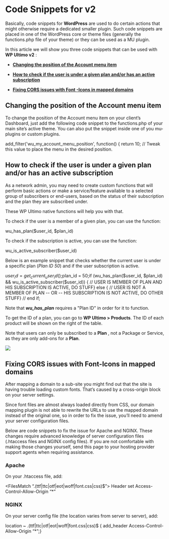 # Code Snippets for v2

Basically, code snippets for **WordPress** are used to do certain actions that might otherwise require a dedicated smaller plugin. Such code snippets are placed in one of the WordPress core or theme files (generally the functions.php file of your theme) or they can be used as a MU plugin.

In this article we will show you three code snippets that can be used with **WP Ultimo v2** :

  * [**Changing the position of the Account menu item**](1677127282-code-snippets-for-v2.html#changing)

  * [**How to check if the user is under a given plan and/or has an active subscription**](1677127282-code-snippets-for-v2.html#plan)

  * [**Fixing CORS issues with Font -Icons in mapped domains**](1677127282-code-snippets-for-v2.html#fixing)

## Changing the position of the Account menu item

To change the position of the Account menu item on your client’s Dashboard, just add the following code snippet to the functions.php of your main site’s active theme. You can also put the snippet inside one of you mu-plugins or custom plugins.

add_filter('wu_my_account_menu_position', function() { return 10; // Tweak this value to place the menu in the desired position.

## How to check if the user is under a given plan and/or has an active subscription

As a network admin, you may need to create custom functions that will perform basic actions or make a service/feature available to a selected group of subscribers or end-users, based on the status of their subscription and the plan they are subscribed under.

These WP Ultimo native functions will help you with that.

To check if the user is a member of a given plan, you can use the function:

wu_has_plan($user_id, $plan_id)

To check if the subscription is active, you can use the function:

wu_is_active_subscriber($user_id)

Below is an example snippet that checks whether the current user is under a specific plan (_Plan ID 50_) and if the user subscription is active.

$user_id = get_current_user_id();$plan_id = 50;if (wu_has_plan($user_id, $plan_id) && wu_is_active_subscriber($user_id)) { // USER IS MEMBER OF PLAN AND HIS SUBSCRIPTION IS ACTIVE, DO STUFF} else { // USER IS NOT A MEMBER OF PLAN -- OR -- HIS SUBSCRIPTION IS NOT ACTIVE, DO OTHER STUFF} // end if;

Note that _**wu_has_plan**_ requires a "Plan ID" in order for it to function.

To get the ID of a plan, you can go to **WP Ultimo > Products**. The ID of each product will be shown on the right of the table.

Note that users can only be subscribed to a **Plan** , not a Package or Service, as they are only add-ons for a **Plan**.

![](assets/images/da8c6783.png)

## Fixing CORS issues with Font-Icons in mapped domains

After mapping a domain to a sub-site you might find out that the site is having trouble loading custom fonts. That’s caused by a cross-origin block on your server settings.

Since font files are almost always loaded directly from CSS, our domain mapping plugin is not able to rewrite the URLs to use the mapped domain instead of the original one, so in order to fix the issue, you’ll need to amend your server configuration files.

Below are code snippets to fix the issue for Apache and NGINX. These changes require advanced knowledge of server configuration files (.htaccess files and NGINX config files). If you are not comfortable with making those changes yourself, send this page to your hosting provider support agents when requiring assistance.

### Apache

On your .htaccess file, add:

<FilesMatch “.(ttf|ttc|otf|eot|woff|font.css|css)$”> Header set Access-Control-Allow-Origin “*” 

### NGINX

On your server config file (the location varies from server to server), add:

location ~ .(ttf|ttc|otf|eot|woff|font.css|css)$ { add_header Access-Control-Allow-Origin “*”;}
